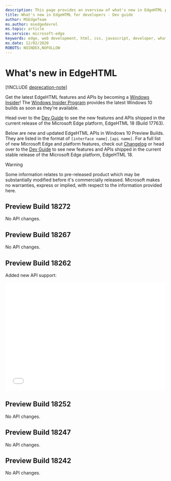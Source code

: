 ```yaml
---
description: This page provides an overview of what's new in EdgeHTML preview builds for developers.
title: What's new in EdgeHTML for developers - Dev guide
author: MSEdgeTeam
ms.author: msedgedevrel
ms.topic: article
ms.service: microsoft-edge
keywords: edge, web development, html, css, javascript, developer, what's new in edge, new APIs in edge, edgehtml, edgehtml preview builds
ms.date: 12/02/2020
ROBOTS: NOINDEX,NOFOLLOW
---
```

# What's new in EdgeHTML  

[!INCLUDE [deprecation-note](../includes/legacy-edge-note.md)]  

Get the latest EdgeHTML features and APIs by becoming a [Windows Insider](https://insider.windows.com)!  The [Windows Insider Program](https://insider.windows.com) provides the latest Windows 10 builds as soon as they're available.  

Head over to the [Dev Guide](../dev-guide/index.md) to see the new features and APIs shipped in the current release of the Microsoft Edge platform, EdgeHTML 18 \(Build 17763\).  

Below are new and updated EdgeHTML APIs in Windows 10 Preview Builds. They are listed in the format of `[interface name].[api name]`.  For a full list of new Microsoft Edge and platform features, check out [Changelog](https://developer.microsoft.com/microsoft-edge/platform/changelog) or head over to the [Dev Guide](../dev-guide/index.md) to see new features and APIs shipped in the current stable release of the Microsoft Edge platform, EdgeHTML 18.   

> [!WARNING] 
> Some information relates to pre-released product which may be substantially modified before it's commercially released.  Microsoft makes no warranties, express or implied, with respect to the information provided here.  

## Preview Build 18272  

No API changes.  

## Preview Build 18267  

No API changes.  

## Preview Build 18262  

Added new API support:  

<iframe height='341' scrolling='no' title='EdgeHTML Preview Build 17682' src='//codepen.io/MSEdgeDev/embed/5a691c1840690352f409d3788b8167fa/?height=341&theme-id=23761&default-tab=result&embed-version=2' frameborder='no' allowtransparency='true' allowfullscreen='true' style='width: 100%;'>See the Pen <a href='https://codepen.io/MSEdgeDev/pen/5a691c1840690352f409d3788b8167fa/'>EdgeHTML Preview Build 17682</a> by MSEdgeDev (<a href='https://codepen.io/MSEdgeDev'>@MSEdgeDev</a>) on <a href='https://codepen.io'>CodePen</a>.  </iframe>  

## Preview Build 18252  

No API changes.  

## Preview Build 18247  

No API changes.  

## Preview Build 18242  

No API changes.  
